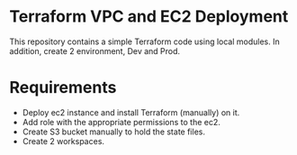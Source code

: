 # Terraform VPC and EC2 Deployment
This repository contains a simple Terraform code using local modules.
In addition, create 2 environment, Dev and Prod.

# Requirements
- Deploy ec2 instance and install Terraform (manually) on it.
- Add role with the appropriate permissions to the ec2.
- Create S3 bucket manually to hold the state files.
- Create 2 workspaces. 
